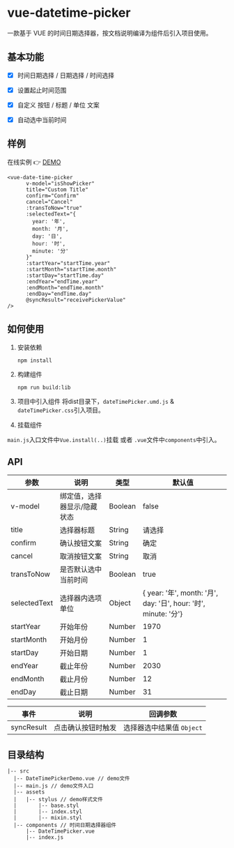 # vue-datetime-picker

一款基于 VUE 的时间日期选择器，按文档说明编译为组件后引入项目使用。



## 基本功能

- [x] 时间日期选择 / 日期选择 / 时间选择
- [x] 设置起止时间范围
- [x] 自定义 按钮 / 标题 / 单位 文案
- [x] 自动选中当前时间



## 样例

在线实例  👉  [DEMO](https://ctxtub.com/vue-datetime-picker/)

```vue
<vue-date-time-picker
      v-model="isShowPicker" 
      title="Custom Title"
      confirm="Confirm"
      cancel="Cancel"
      :transToNow="true"
      :selectedText="{
        year: '年',
        month: '月',
        day: '日',
        hour: '时',
        minute: '分'
      }"
      :startYear="startTime.year" 
      :startMonth="startTime.month" 
      :startDay="startTime.day"
      :endYear="endTime.year" 
      :endMonth="endTime.month" 
      :endDay="endTime.day"
      @syncResult="receivePickerValue"
/>
```



## 如何使用

1. 安装依赖

   ```shell
   npm install
   ```

2. 构建组件

   ```shell
   npm run build:lib
   ```

3. 项目中引入组件
   将dist目录下，`dateTimePicker.umd.js`  & `dateTimePicker.css`引入项目。

4. 挂载组件

  `main.js`入口文件中`Vue.install(..)`挂载 或者 `.vue`文件中`components`中引入。



## API

| 参数         | 说明                        | 类型    | 默认值                                                       |
| ------------ | --------------------------- | ------- | ------------------------------------------------------------ |
| v-model      | 绑定值，选择器显示/隐藏状态 | Boolean | false                                                        |
| title        | 选择器标题                  | String  | 请选择                                                       |
| confirm      | 确认按钮文案                | String  | 确定                                                         |
| cancel       | 取消按钮文案                | String  | 取消                                                         |
| transToNow   | 是否默认选中当前时间        | Boolean | true                                                         |
| selectedText | 选择器内选项单位            | Object  | { year: '年', month: '月', day: '日', hour: '时', minute: '分'} |
| startYear    | 开始年份                    | Number  | 1970                                                         |
| startMonth   | 开始月份                    | Number  | 1                                                            |
| startDay     | 开始日期                    | Number  | 1                                                            |
| endYear      | 截止年份                    | Number  | 2030                                                         |
| endMonth     | 截止月份                    | Number  | 12                                                           |
| endDay       | 截止日期                    | Number  | 31                                                           |

| 事件       | 说明               | 回调参数                  |
| ---------- | ------------------ | ------------------------- |
| syncResult | 点击确认按钮时触发 | 选择器选中结果值 `Object` |



## 目录结构

```
|-- src
  |-- DateTimePickerDemo.vue // demo文件
  |-- main.js // demo文件入口
  |-- assets
  |   |-- stylus // demo样式文件
  |       |-- base.styl
  |       |-- index.styl
  |       |-- mixin.styl
  |-- components // 时间日期选择器组件
      |-- DateTimePicker.vue
      |-- index.js
```